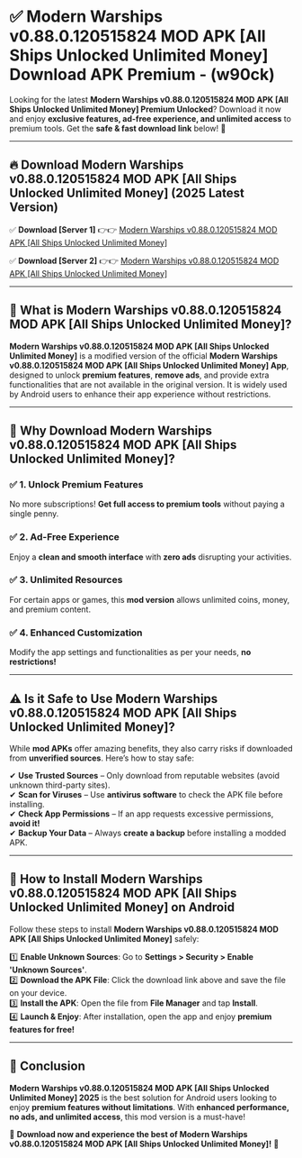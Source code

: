 
# ✅ Modern Warships v0.88.0.120515824 MOD APK [All Ships Unlocked Unlimited Money] Download APK Premium -  (w90ck) 

Looking for the latest **Modern Warships v0.88.0.120515824 MOD APK [All Ships Unlocked Unlimited Money] Premium Unlocked**? Download it now and enjoy **exclusive features, ad-free experience, and unlimited access** to premium tools. Get the **safe & fast download link** below! 🚀

---

## 🔥 Download Modern Warships v0.88.0.120515824 MOD APK [All Ships Unlocked Unlimited Money] (2025 Latest Version)

✅ **Download [Server 1]** 👉👉 [Modern Warships v0.88.0.120515824 MOD APK [All Ships Unlocked Unlimited Money] ](https://apkcomod.com?title=Modern_Warships_v0.88.0.120515824_MOD_APK_[All_Ships_Unlocked_Unlimited_Money])  

✅ **Download [Server 2]** 👉👉 [Modern Warships v0.88.0.120515824 MOD APK [All Ships Unlocked Unlimited Money] ](https://apkcomod.com?title=Modern_Warships_v0.88.0.120515824_MOD_APK_[All_Ships_Unlocked_Unlimited_Money])  


---

## 📌 What is Modern Warships v0.88.0.120515824 MOD APK [All Ships Unlocked Unlimited Money]?

**Modern Warships v0.88.0.120515824 MOD APK [All Ships Unlocked Unlimited Money]** is a modified version of the official **Modern Warships v0.88.0.120515824 MOD APK [All Ships Unlocked Unlimited Money] App**, designed to unlock **premium features**, **remove ads**, and provide extra functionalities that are not available in the original version. It is widely used by Android users to enhance their app experience without restrictions.

---

## 🌟 Why Download Modern Warships v0.88.0.120515824 MOD APK [All Ships Unlocked Unlimited Money]?

### ✅ 1. Unlock Premium Features
No more subscriptions! **Get full access to premium tools** without paying a single penny.

### ✅ 2. Ad-Free Experience
Enjoy a **clean and smooth interface** with **zero ads** disrupting your activities.

### ✅ 3. Unlimited Resources
For certain apps or games, this **mod version** allows unlimited coins, money, and premium content.

### ✅ 4. Enhanced Customization
Modify the app settings and functionalities as per your needs, **no restrictions!**

---

## ⚠️ Is it Safe to Use Modern Warships v0.88.0.120515824 MOD APK [All Ships Unlocked Unlimited Money]?

While **mod APKs** offer amazing benefits, they also carry risks if downloaded from **unverified sources**. Here’s how to stay safe:

✔ **Use Trusted Sources** – Only download from reputable websites (avoid unknown third-party sites).  
✔ **Scan for Viruses** – Use **antivirus software** to check the APK file before installing.  
✔ **Check App Permissions** – If an app requests excessive permissions, **avoid it!**  
✔ **Backup Your Data** – Always **create a backup** before installing a modded APK.

---

## 📲 How to Install Modern Warships v0.88.0.120515824 MOD APK [All Ships Unlocked Unlimited Money] on Android

Follow these steps to install **Modern Warships v0.88.0.120515824 MOD APK [All Ships Unlocked Unlimited Money]** safely:

1️⃣ **Enable Unknown Sources**: Go to **Settings > Security > Enable 'Unknown Sources'**.  
2️⃣ **Download the APK File**: Click the download link above and save the file on your device.  
3️⃣ **Install the APK**: Open the file from **File Manager** and tap **Install**.  
4️⃣ **Launch & Enjoy**: After installation, open the app and enjoy **premium features for free!**

---

## 🚀 Conclusion

**Modern Warships v0.88.0.120515824 MOD APK [All Ships Unlocked Unlimited Money] 2025** is the best solution for Android users looking to enjoy **premium features without limitations**. With **enhanced performance, no ads, and unlimited access**, this mod version is a must-have!

🔻 **Download now and experience the best of Modern Warships v0.88.0.120515824 MOD APK [All Ships Unlocked Unlimited Money]!** 🔻

